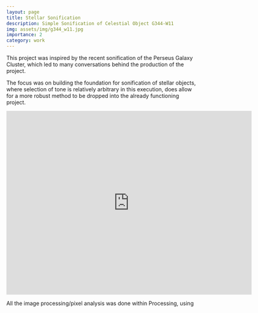 ```yaml
---
layout: page
title: Stellar Sonification
description: Simple Sonification of Celestial Object G344-W11
img: assets/img/g344_w11.jpg
importance: 2
category: work
---
```


This project was inspired by the recent sonification of the Perseus Galaxy Cluster, which led to many conversations behind the production of the project. 

The focus was on building the foundation for sonification of stellar objects, where selection of tone is relatively arbitrary in this execution, does allow for a more robust method to be dropped into the already functioning project.

<center>
<iframe
    width="640"
    height="480"
    src="https://www.youtube.com/embed/vLZnCs6Lc04"
    frameborder="0"
    allow="encrypted-media"
    allowfullscreen
>
</iframe>
</center>

All the image processing/pixel analysis was done within Processing, using 
